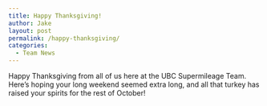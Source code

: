 ```yaml
---
title: Happy Thanksgiving!
author: Jake
layout: post
permalink: /happy-thanksgiving/
categories:
  - Team News
---
```

Happy Thanksgiving from all of us here at the UBC Supermileage Team. Here&#8217;s hoping your long weekend seemed extra long, and all that turkey has raised your spirits for the rest of October!